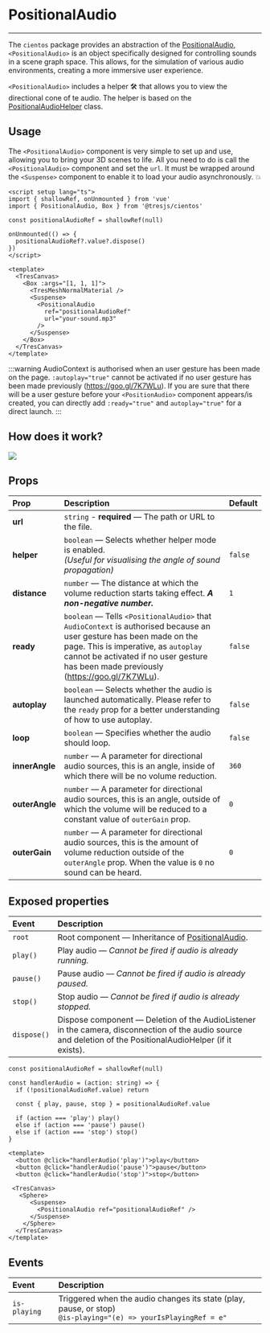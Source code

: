 # PositionalAudio

<DocsDemo>
  <PositionalAudioDemo />
</DocsDemo>

---

The `cientos` package provides an abstraction of the [PositionalAudio](https://threejs.org/docs/index.html?q=posi#api/en/audio/PositionalAudio), `<PositionalAudio>` is an object specifically designed for controlling sounds in a scene graph space. This allows, for the simulation of various audio environments, creating a more immersive user experience.

`<PositionalAudio>` includes a helper 🛠️ that allows you to view the directional cone of te audio. The helper is based on the [PositionalAudioHelper](https://threejs.org/docs/#examples/en/helpers/PositionalAudioHelper) class.

## Usage

The `<PositionalAudio>` component is very simple to set up and use, allowing you to bring your 3D scenes to life.  All you need to do is call the `<PositionalAudio>` component and set the `url`. It must be wrapped around the `<Suspense>` component to enable it to load your audio asynchronously. 💥

```vue
<script setup lang="ts">
import { shallowRef, onUnmounted } from 'vue'
import { PositionalAudio, Box } from '@tresjs/cientos'

const positionalAudioRef = shallowRef(null)

onUnmounted(() => {
  positionalAudioRef?.value?.dispose()
})
</script>

<template>
  <TresCanvas>
    <Box :args="[1, 1, 1]">
      <TresMeshNormalMaterial />
      <Suspense>
        <PositionalAudio
          ref="positionalAudioRef"
          url="your-sound.mp3"
        /> 
      </Suspense>
    </Box>
  </TresCanvas>
</template>
```

:::warning
AudioContext is authorised when an user gesture has been made on the page. `:autoplay="true"` cannot be activated if no user gesture has been made previously (https://goo.gl/7K7WLu).
If you are sure that there will be a user gesture before your `<PositionAudio>` component appears/is created, you can directly add `:ready="true"` and `autoplay="true"` for a direct launch.
:::

## How does it work?
<img class="mx-auto" src="/positional-audio/sketch.jpg" />

## Props

| Prop              | Description                                          | Default                   |
| :---------------- | :--------------------------------------------------- | ------------------------- |
| **url**        | `string` - **required** — The path or URL to the file. |                    |
| **helper**        | `boolean` — Selects whether helper mode is enabled. <br> *(Useful for visualising the angle of sound propagation)*  | `false`                   |
| **distance**        | `number` — The distance at which the volume reduction starts taking effect. ***A non-negative number.***  | `1`                   |
| **ready**        | `boolean` — Tells `<PositionalAudio>` that `AudioContext` is authorised because an user gesture has been made on the page. This is imperative, as `autoplay` cannot be activated if no user gesture has been made previously (https://goo.gl/7K7WLu). <br> | `false`                   |
| **autoplay**        | `boolean` — Selects whether the audio is launched automatically. Please refer to the `ready` prop for a better understanding of how to use autoplay.  | `false`                   |
| **loop**        | `boolean` — Specifies whether the audio should loop. |      `false`              |
| **innerAngle**        | `number` —  A parameter for directional audio sources, this is an angle, inside of which there will be no volume reduction. |      `360`              |
| **outerAngle**        | `number` —  A parameter for directional audio sources, this is an angle, outside of which the volume will be reduced to a constant value of `outerGain` prop. |      `0`              |
| **outerGain**        | `number` —  A parameter for directional audio sources, this is the amount of volume reduction outside of the `outerAngle` prop. When the value is `0` no sound can be heard. |      `0`              |

## Exposed properties

| Event       | Description                                                      |
| :---------- | :--------------------------------------------------------------- |
| `root` | Root component — Inheritance of [PositionalAudio](https://threejs.org/docs/index.html?q=posi#api/en/audio/PositionalAudio).|
| `play()` | Play audio — *Cannot be fired if audio is already running.* |
| `pause()` | Pause audio — *Cannot be fired if audio is already paused.* |
| `stop()` | Stop audio — *Cannot be fired if audio is already stopped.* |
| `dispose()` | Dispose component — Deletion of the AudioListener in the camera, disconnection of the audio source and deletion of the PositionalAudioHelper (if it exists). |


```typescript{1,6}
const positionalAudioRef = shallowRef(null)

const handlerAudio = (action: string) => {
  if (!positionalAudioRef.value) return

  const { play, pause, stop } = positionalAudioRef.value

  if (action === 'play') play()
  else if (action === 'pause') pause()
  else if (action === 'stop') stop()
}
```

```vue{2-4,9}
<template>
  <button @click="handlerAudio('play')">play</button>
  <button @click="handlerAudio('pause')">pause</button>
  <button @click="handlerAudio('stop')">stop</button>

 <TresCanvas>
   <Sphere>
      <Suspense>
        <PositionalAudio ref="positionalAudioRef" />
      </Suspense>
    </Sphere>
  </TresCanvas>
</template>
```

## Events

| Event       | Description                                                      |
| :---------- | :--------------------------------------------------------------- |
| `is-playing` | Triggered when the audio changes its state (play, pause, or stop) <br> `@is-playing="(e) => yourIsPlayingRef = e"` |